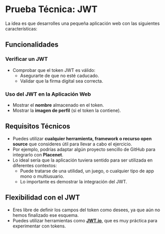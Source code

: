 # Prueba Técnica: JWT

La idea es que desarrolles una pequeña aplicación web con las siguientes características:

## Funcionalidades

### Verificar un JWT
- Comprobar que el token JWT es válido:
  - Asegurarte de que no esté caducado.
  - Validar que la firma digital sea correcta.

### Uso del JWT en la Aplicación Web
- Mostrar el **nombre** almacenado en el token.
- Mostrar la **imagen de perfil** (si el token la contiene).

## Requisitos Técnicos
- Puedes utilizar **cualquier herramienta, framework o recurso open source** que consideres útil para llevar a cabo el ejercicio.
- Por ejemplo, podrías adaptar algún proyecto sencillo de GitHub para integrarlo con **Placenet**.
- Lo ideal sería que la aplicación tuviera sentido para ser utilizada en diferentes contextos:
  - Puede tratarse de una utilidad, un juego, o cualquier tipo de app mono o multiusuario.
  - Lo importante es demostrar la integración del JWT.

## Flexibilidad con el JWT
- Eres libre de definir los campos del token como desees, ya que aún no hemos finalizado ese esquema.
- Puedes utilizar herramientas como **[JWT.io](https://jwt.io)**, que es muy práctica para experimentar con tokens.
